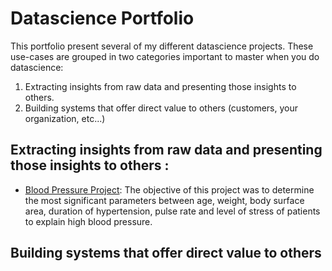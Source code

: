 # Datascience Portfolio 

This portfolio present several of my different datascience projects. 
These use-cases are grouped in two categories important to master when you do datascience:
1. Extracting insights from raw data and presenting those insights to others.
2. Building systems that offer direct value to others (customers, your organization, etc...)

## Extracting insights from raw data and presenting those insights to others :
- [Blood Pressure Project](blood_pressure.ipynb): The objective of this project was to determine the most significant parameters between age, weight, body surface area, duration of hypertension, pulse rate and level of stress of patients to explain high blood pressure.
 
## Building systems that offer direct value to others
